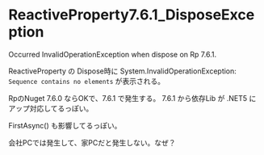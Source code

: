 # ReactiveProperty7.6.1_DisposeException
Occurred InvalidOperationException when dispose on Rp 7.6.1.

ReactiveProperty の Dispose時に System.InvalidOperationException: `Sequence contains no elements` が表示される。

RpのNuget 7.6.0 ならOKで、7.6.1 で発生する。 7.6.1 から依存Lib が .NET5 にアップ対応してるっぽい。

FirstAsync() も影響してるっぽい。

会社PCでは発生して、家PCだと発生しない。なぜ？

